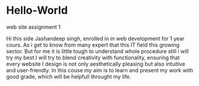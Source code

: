# Hello-World
web site assignment 1


Hi this side Jashandeep singh, enrolled in in web development for 1 year cours. As i get to know from many expert that this IT field this growing sector. But for me it is little tough to understand whole procedure still i will try my best.I will try to blend creativity with functionality, ensuring that every website I design is not only aesthetically pleasing but also intuitive and user-friendly. In this couse my aim is to learn and present my work with good grade, which will be helpfull throught my life.